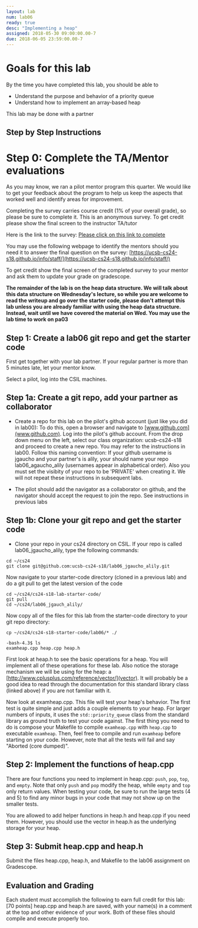 ```yaml
---
layout: lab
num: lab06
ready: true
desc: "Implementing a heap"
assigned: 2018-05-30 09:00:00.00-7
due: 2018-06-05 23:59:00.00-7
---
```


# Goals for this lab

By the time you have completed this lab, you should be able to

* Understand the purpose and behavior of a priority queue
* Understand how to implement an array-based heap

This lab may be done with a partner

## Step by Step Instructions

# Step 0: Complete the TA/Mentor evaluations
As you may know, we ran a pilot mentor program this quarter.
We would like to get your feedback about the program to help us keep the aspects that worked well and identify areas for improvement.

Completing the survey carries course credit (1% of your overall grade), so please be sure to complete it. This is an anonymous survey. To get credit please show the final screen  to the instructor TA/tutor

Here is the link to the survey:
[Please click on this link to complete](http://bit.ly/2018-Anonymous-Mentor-Evals)

You may use the following webpage to identify the mentors should you need it to answer the final question on the survey:
[https://ucsb-cs24-s18.github.io/info/staff/](https://ucsb-cs24-s18.github.io/info/staff/)

To get credit show the final screen of the completed survey to your mentor and ask them to update your grade on gradescope.

**The remainder of the lab is on the heap data structure. We will talk about this data structure on Wednesday's lecture, so while you are welcome to read the writeup and go over the starter code, please don't attempt this lab unless you are already familiar with using the heap data structure. Instead, wait until we have covered the material on Wed. You may use the lab time to work on pa03**

## Step 1: Create a lab06 git repo and get the starter code

First get together with your lab partner. If your regular partner is more than 5 minutes late, let your mentor know.

Select a pilot, log into the CSIL machines.

## Step 1a: Create a git repo, add your partner as collaborator

* Create a repo for this lab on the pilot's github account (just like you did in lab00): To do this, open a browser and navigate to [www.github.com](www.github.com). Log into the pilot's github account. From the drop down menu on the left, select our class organization: ucsb-cs24-s18 and proceed to create a new repo. You may refer to the instructions in lab00. Follow this naming convention: If your github username is jgaucho and your partner's is alily, your should name your repo lab06_agaucho_alily (usernames appear in alphabetical order). Also you must set the visibity of your repo to be 'PRIVATE' when creating it. We will not repeat these instructions in subsequent labs.

* The pilot should add the navigator as a collaborator on github, and the navigator should accept the request to join the repo. See instructions in previous labs

## Step 1b: Clone your git repo and get the starter code

* Clone your repo in your cs24 directory on CSIL. If your repo is called lab06_jgaucho_alily, type the following commands:

```
cd ~/cs24
git clone git@github.com:ucsb-cs24-s18/lab06_jgaucho_alily.git
```

Now navigate to your starter-code directory (cloned in a previous lab) and do a git pull to get the latest version of the code

```
cd ~/cs24/cs24-s18-lab-starter-code/
git pull
cd ~/cs24/lab06_jgauch_alily/
```

Now copy all of the files for this lab from the starter-code directory to your git repo directory:

```
cp ~/cs24/cs24-s18-starter-code/lab06/* ./

-bash-4.3$ ls
examheap.cpp heap.cpp heap.h
```

First look at heap.h to see the basic operations for a heap. You will implement all of these operations for these lab. Also notice the storage mechanism we will be using for the heap: a [http://www.cplusplus.com/reference/vector/](vector). It will probably be a good idea to read through the documentation for this standard library class (linked above) if you are not familiar with it.

Now look at examheap.cpp. This file will test your heap's behavior. The first test is quite simple and just adds a couple elements to your heap. For larger numbers of inputs, it uses the `std::priority_queue` class from the standard library as ground truth to test your code against. The first thing you need to do is compose your Makefile to compile `examheap.cpp` with `heap.cpp` to executable `examheap`. Then, feel free to compile and run `examheap` before starting on your code. However, note that all the tests will fail and say "Aborted (core dumped)".

## Step 2: Implement the functions of heap.cpp

There are four functions you need to implement in heap.cpp: `push`, `pop`, `top`, and `empty`. Note that only `push` and `pop` modify the heap, while `empty` and `top` only return values. When testing your code, be sure to run the large tests (4 and 5) to find any minor bugs in your code that may not show up on the smaller tests.

You are allowed to add helper functions in heap.h and heap.cpp if you need them. However, you should use the vector in heap.h as the underlying storage for your heap.

## Step 3: Submit heap.cpp and heap.h

Submit the files heap.cpp, heap.h, and Makefile to the lab06 assignment on Gradescope.

## Evaluation and Grading

Each student must accomplish the following to earn full credit for this lab:
[70 points] heap.cpp and heap.h are saved, with your name(s) in a comment at the top and other evidence of your work. Both of these files should compile and execute properly too.


